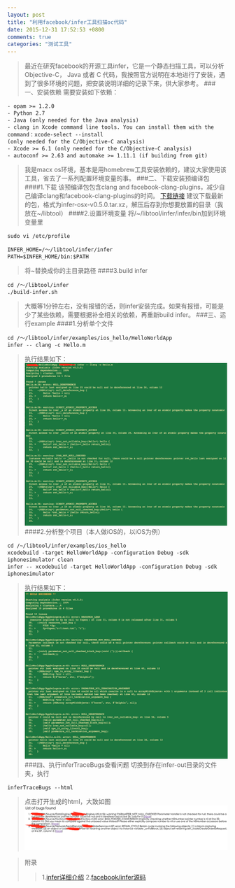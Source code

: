 ```yaml
---
layout: post
title: "利用facebook/infer工具扫描oc代码"
date: 2015-12-31 17:52:53 +0800
comments: true
categories: "测试工具"
---
```

>最近在研究facebook的开源工具infer，它是一个静态扫描工具，可以分析 Objective-C， Java 或者 C 代码，我按照官方说明在本地进行了安装，遇到了很多环境的问题，把安装说明详细的记录下来，供大家参考。
###一、安装依赖
>需要安装如下依赖：

```
- opam >= 1.2.0 
- Python 2.7
- Java (only needed for the Java analysis)
- clang in Xcode command line tools. You can install them with the command：xcode-select --install
(only needed for the C/Objective-C analysis)
- Xcode >= 6.1 (only needed for the C/Objective-C analysis)
- autoconf >= 2.63 and automake >= 1.11.1 (if building from git)
```
>我是macx os环境，基本是用homebrew工具安装依赖的，建议大家使用该工具，省去了一系列配置环境变量的事。
###二、下载安装预编译包
####1.下载
>该预编译包包含clang and facebook-clang-plugins，减少自己编译clang和facebook-clang-plugins的时间。
>[下载链接](https://github.com/facebook/infer/releases)
>建议下载最新的包，格式为infer-osx-v0.5.0.tar.xz，解压后存到你想要放置的目录（我放在~/libtool）
####2.设置环境变量
>将/~/libtool/infer/infer/bin加到环境变量里
```
sudo vi /etc/profile
```
```
INFER_HOME=/～/libtool/infer/infer
PATH=$INFER_HOME/bin:$PATH
```
>将~替换成你的主目录路径
####3.build infer
```
cd /～/libtool/infer
./build-infer.sh
```
>大概等1分钟左右，没有报错的话，则infer安装完成。如果有报错，可能是少了某些依赖，需要根据补全相关的依赖，再重新build infer。
###三、运行example
####1.分析单个文件
```
cd /～/libtool/infer/examples/ios_hello/HelloWorldApp
infer -- clang -c Hello.m
```
>执行结果如下：
>![单个文件的扫描结果](https://raw.githubusercontent.com/qiuhm/Resource/master/blogpic/infer/single.jpg)
####2.分析整个项目（本人做iOS的，以iOS为例）
```
cd /~/libtool/infer/examples/ios_hello
xcodebuild -target HelloWorldApp -configuration Debug -sdk iphonesimulator clean
infer -- xcodebuild -target HelloWorldApp -configuration Debug -sdk iphonesimulator
```
>执行结果如下：
>![项目的扫描结果](https://raw.githubusercontent.com/qiuhm/Resource/master/blogpic/infer/project.jpg)
###四、执行inferTraceBugs查看问题
>切换到存在infer-out目录的文件夹，执行
```
inferTraceBugs --html
```
>点击打开生成的html，大致如图
>![html报告](https://raw.githubusercontent.com/qiuhm/Resource/master/blogpic/infer/html.jpg)

>附录
>>1.[infer详细介绍](http://fbinfer.com/)
>>2.[facebook/infer源码](https://github.com/facebook/infer)

